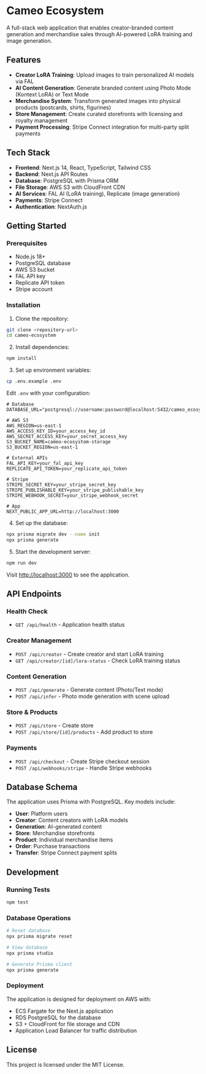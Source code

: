 # Cameo Ecosystem

A full-stack web application that enables creator-branded content generation and merchandise sales through AI-powered LoRA training and image generation.

## Features

- **Creator LoRA Training**: Upload images to train personalized AI models via FAL
- **AI Content Generation**: Generate branded content using Photo Mode (Kontext LoRA) or Text Mode
- **Merchandise System**: Transform generated images into physical products (postcards, shirts, figurines)
- **Store Management**: Create curated storefronts with licensing and royalty management
- **Payment Processing**: Stripe Connect integration for multi-party split payments

## Tech Stack

- **Frontend**: Next.js 14, React, TypeScript, Tailwind CSS
- **Backend**: Next.js API Routes
- **Database**: PostgreSQL with Prisma ORM
- **File Storage**: AWS S3 with CloudFront CDN
- **AI Services**: FAL AI (LoRA training), Replicate (image generation)
- **Payments**: Stripe Connect
- **Authentication**: NextAuth.js

## Getting Started

### Prerequisites

- Node.js 18+ 
- PostgreSQL database
- AWS S3 bucket
- FAL API key
- Replicate API token
- Stripe account

### Installation

1. Clone the repository:
```bash
git clone <repository-url>
cd cameo-ecosystem
```

2. Install dependencies:
```bash
npm install
```

3. Set up environment variables:
```bash
cp .env.example .env
```

Edit `.env` with your configuration:
```env
# Database
DATABASE_URL="postgresql://username:password@localhost:5432/cameo_ecosystem"

# AWS S3
AWS_REGION=us-east-1
AWS_ACCESS_KEY_ID=your_access_key_id
AWS_SECRET_ACCESS_KEY=your_secret_access_key
S3_BUCKET_NAME=cameo-ecosystem-storage
S3_BUCKET_REGION=us-east-1

# External APIs
FAL_API_KEY=your_fal_api_key
REPLICATE_API_TOKEN=your_replicate_api_token

# Stripe
STRIPE_SECRET_KEY=your_stripe_secret_key
STRIPE_PUBLISHABLE_KEY=your_stripe_publishable_key
STRIPE_WEBHOOK_SECRET=your_stripe_webhook_secret

# App
NEXT_PUBLIC_APP_URL=http://localhost:3000
```

4. Set up the database:
```bash
npx prisma migrate dev --name init
npx prisma generate
```

5. Start the development server:
```bash
npm run dev
```

Visit [http://localhost:3000](http://localhost:3000) to see the application.

## API Endpoints

### Health Check
- `GET /api/health` - Application health status

### Creator Management
- `POST /api/creator` - Create creator and start LoRA training
- `GET /api/creator/[id]/lora-status` - Check LoRA training status

### Content Generation
- `POST /api/generate` - Generate content (Photo/Text mode)
- `POST /api/infer` - Photo mode generation with scene upload

### Store & Products
- `POST /api/store` - Create store
- `POST /api/store/[id]/products` - Add product to store

### Payments
- `POST /api/checkout` - Create Stripe checkout session
- `POST /api/webhooks/stripe` - Handle Stripe webhooks

## Database Schema

The application uses Prisma with PostgreSQL. Key models include:

- **User**: Platform users
- **Creator**: Content creators with LoRA models
- **Generation**: AI-generated content
- **Store**: Merchandise storefronts
- **Product**: Individual merchandise items
- **Order**: Purchase transactions
- **Transfer**: Stripe Connect payment splits

## Development

### Running Tests
```bash
npm test
```

### Database Operations
```bash
# Reset database
npx prisma migrate reset

# View database
npx prisma studio

# Generate Prisma client
npx prisma generate
```

### Deployment

The application is designed for deployment on AWS with:
- ECS Fargate for the Next.js application
- RDS PostgreSQL for the database
- S3 + CloudFront for file storage and CDN
- Application Load Balancer for traffic distribution

## License

This project is licensed under the MIT License.